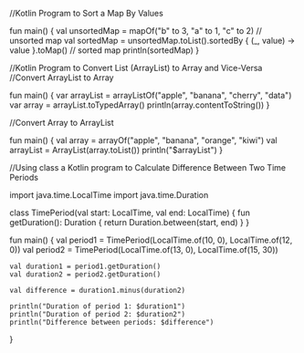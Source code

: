 //Kotlin Program to Sort a Map By Values

 fun main() {
     val unsortedMap = mapOf("b" to 3, "a" to 1, "c" to 2) // unsorted map
     val sortedMap = unsortedMap.toList().sortedBy { (_, value) -> value }.toMap() // sorted map
     println(sortedMap)
 }


//Kotlin Program to Convert List (ArrayList) to Array and Vice-Versa
//Convert ArrayList to Array

 fun main() {
   var arrayList = arrayListOf("apple", "banana", "cherry", "data")
   var array = arrayList.toTypedArray()
   println(array.contentToString())
 }

//Convert Array to ArrayList

 fun main() {
     val array = arrayOf("apple", "banana", "orange", "kiwi")
     val arrayList = ArrayList(array.toList())
     println("$arrayList")
 }


//Using class a Kotlin program to Calculate Difference Between Two Time Periods

import java.time.LocalTime
import java.time.Duration

class TimePeriod(val start: LocalTime, val end: LocalTime) {
    fun getDuration(): Duration {
        return Duration.between(start, end)
    }
}

fun main() {
    val period1 = TimePeriod(LocalTime.of(10, 0), LocalTime.of(12, 0))
    val period2 = TimePeriod(LocalTime.of(13, 0), LocalTime.of(15, 30))

    val duration1 = period1.getDuration()
    val duration2 = period2.getDuration()

    val difference = duration1.minus(duration2)

    println("Duration of period 1: $duration1")
    println("Duration of period 2: $duration2")
    println("Difference between periods: $difference")
}

